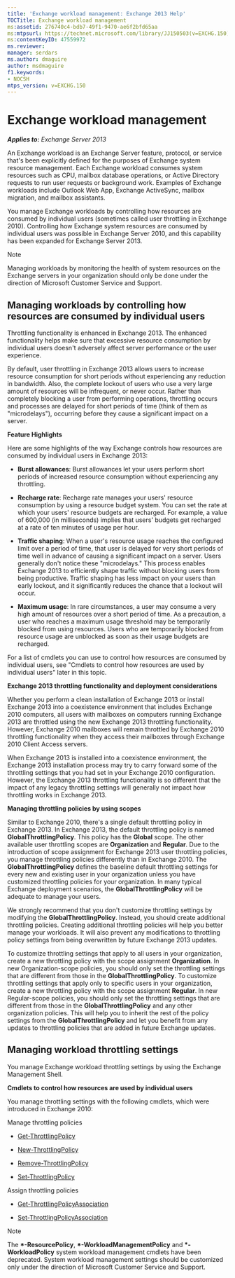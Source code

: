 ```yaml
---
title: 'Exchange workload management: Exchange 2013 Help'
TOCTitle: Exchange workload management
ms:assetid: 276740c4-bdb7-49f1-9470-ae6f2bfd65aa
ms:mtpsurl: https://technet.microsoft.com/library/JJ150503(v=EXCHG.150)
ms:contentKeyID: 47559972
ms.reviewer: 
manager: serdars
ms.author: dmaguire
author: msdmaguire
f1.keywords:
- NOCSH
mtps_version: v=EXCHG.150
---
```


# Exchange workload management

_**Applies to:** Exchange Server 2013_

An Exchange workload is an Exchange Server feature, protocol, or service that's been explicitly defined for the purposes of Exchange system resource management. Each Exchange workload consumes system resources such as CPU, mailbox database operations, or Active Directory requests to run user requests or background work. Examples of Exchange workloads include Outlook Web App, Exchange ActiveSync, mailbox migration, and mailbox assistants.

You manage Exchange workloads by controlling how resources are consumed by individual users (sometimes called user throttling in Exchange 2010). Controlling how Exchange system resources are consumed by individual users was possible in Exchange Server 2010, and this capability has been expanded for Exchange Server 2013.

> [!NOTE]
> Managing workloads by monitoring the health of system resources on the Exchange servers in your organization should only be done under the direction of Microsoft Customer Service and Support.

## Managing workloads by controlling how resources are consumed by individual users

Throttling functionality is enhanced in Exchange 2013. The enhanced functionality helps make sure that excessive resource consumption by individual users doesn't adversely affect server performance or the user experience.

By default, user throttling in Exchange 2013 allows users to increase resource consumption for short periods without experiencing any reduction in bandwidth. Also, the complete lockout of users who use a very large amount of resources will be infrequent, or never occur. Rather than completely blocking a user from performing operations, throttling occurs and processes are delayed for short periods of time (think of them as "microdelays"), occurring before they cause a significant impact on a server.

**Feature Highlights**

Here are some highlights of the way Exchange controls how resources are consumed by individual users in Exchange 2013:

  - **Burst allowances**: Burst allowances let your users perform short periods of increased resource consumption without experiencing any throttling.

  - **Recharge rate**: Recharge rate manages your users' resource consumption by using a resource budget system. You can set the rate at which your users' resource budgets are recharged. For example, a value of 600,000 (in milliseconds) implies that users' budgets get recharged at a rate of ten minutes of usage per hour.

  - **Traffic shaping**: When a user's resource usage reaches the configured limit over a period of time, that user is delayed for very short periods of time well in advance of causing a significant impact on a server. Users generally don't notice these "microdelays." This process enables Exchange 2013 to efficiently shape traffic without blocking users from being productive. Traffic shaping has less impact on your users than early lockout, and it significantly reduces the chance that a lockout will occur.

  - **Maximum usage**: In rare circumstances, a user may consume a very high amount of resources over a short period of time. As a precaution, a user who reaches a maximum usage threshold may be temporarily blocked from using resources. Users who are temporarily blocked from resource usage are unblocked as soon as their usage budgets are recharged.

For a list of cmdlets you can use to control how resources are consumed by individual users, see "Cmdlets to control how resources are used by individual users" later in this topic.

**Exchange 2013 throttling functionality and deployment considerations**

Whether you perform a clean installation of Exchange 2013 or install Exchange 2013 into a coexistence environment that includes Exchange 2010 computers, all users with mailboxes on computers running Exchange 2013 are throttled using the new Exchange 2013 throttling functionality. However, Exchange 2010 mailboxes will remain throttled by Exchange 2010 throttling functionality when they access their mailboxes through Exchange 2010 Client Access servers.

When Exchange 2013 is installed into a coexistence environment, the Exchange 2013 installation process may try to carry forward some of the throttling settings that you had set in your Exchange 2010 configuration. However, the Exchange 2013 throttling functionality is so different that the impact of any legacy throttling settings will generally not impact how throttling works in Exchange 2013.

**Managing throttling policies by using scopes**

Similar to Exchange 2010, there's a single default throttling policy in Exchange 2013. In Exchange 2013, the default throttling policy is named **GlobalThrottlingPolicy**. This policy has the **Global** scope. The other available user throttling scopes are **Organization** and **Regular**. Due to the introduction of scope assignment for Exchange 2013 user throttling policies, you manage throttling policies differently than in Exchange 2010. The **GlobalThrottlingPolicy** defines the baseline default throttling settings for every new and existing user in your organization unless you have customized throttling policies for your organization. In many typical Exchange deployment scenarios, the **GlobalThrottlingPolicy** will be adequate to manage your users.

We strongly recommend that you don't customize throttling settings by modifying the **GlobalThrottlingPolicy**. Instead, you should create additional throttling policies. Creating additional throttling policies will help you better manage your workloads. It will also prevent any modifications to throttling policy settings from being overwritten by future Exchange 2013 updates.

To customize throttling settings that apply to all users in your organization, create a new throttling policy with the scope assignment **Organization**. In new Organization-scope policies, you should only set the throttling settings that are different from those in the **GlobalThrottlingPolicy**. To customize throttling settings that apply only to specific users in your organization, create a new throttling policy with the scope assignment **Regular**. In new Regular-scope policies, you should only set the throttling settings that are different from those in the **GlobalThrottlingPolicy** and any other organization policies. This will help you to inherit the rest of the policy settings from the **GlobalThrottlingPolicy** and let you benefit from any updates to throttling policies that are added in future Exchange updates.

## Managing workload throttling settings

You manage Exchange workload throttling settings by using the Exchange Management Shell.

**Cmdlets to control how resources are used by individual users**

You manage throttling settings with the following cmdlets, which were introduced in Exchange 2010:

Manage throttling policies

  - [Get-ThrottlingPolicy](/powershell/module/exchange/Get-ThrottlingPolicy)

  - [New-ThrottlingPolicy](/powershell/module/exchange/New-ThrottlingPolicy)

  - [Remove-ThrottlingPolicy](/powershell/module/exchange/Remove-ThrottlingPolicy)

  - [Set-ThrottlingPolicy](/powershell/module/exchange/Set-ThrottlingPolicy)

Assign throttling policies

  - [Get-ThrottlingPolicyAssociation](/powershell/module/exchange/Get-ThrottlingPolicyAssociation)

  - [Set-ThrottlingPolicyAssociation](/powershell/module/exchange/Set-ThrottlingPolicyAssociation)

> [!NOTE]
> The <STRONG>&#42;-ResourcePolicy</STRONG>, <STRONG>&#42;-WorkloadManagementPolicy</STRONG> and <STRONG>&#42;-WorkloadPolicy</STRONG> system workload management cmdlets have been deprecated. System workload management settings should be customized only under the direction of Microsoft Customer Service and Support.